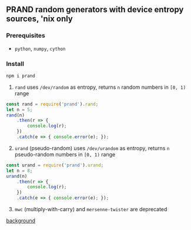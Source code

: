 ## PRAND random generators with device entropy sources, 'nix only

### Prerequisites
- `python`, `numpy`, `cython`

### Install
```bash
npm i prand
```

1. `rand` uses `/dev/random` as entropy, returns `n` random numbers in `[0, 1)` range
```javascript
const rand = require('prand').rand;
let n = 5;
rand(n)
    .then(r => {
        console.log(r);
    })
    .catch(e => { console.error(e); });
```

2. `urand` (pseudo-random) uses `/dev/urandom` as entropy, returns `n` pseudo-random numbers in `[0, 1)` range
```javascript
const urand = require('prand').urand;
let n = 8;
urand(n)
    .then(r => {
        console.log(r);
    })
    .catch(e => { console.error(e); });
```
3. `mwc` (multiply-with-carry) and `mersenne-twister` are deprecated

[background](https://stackoverflow.com/questions/22680441/using-the-hardware-rng-from-python)